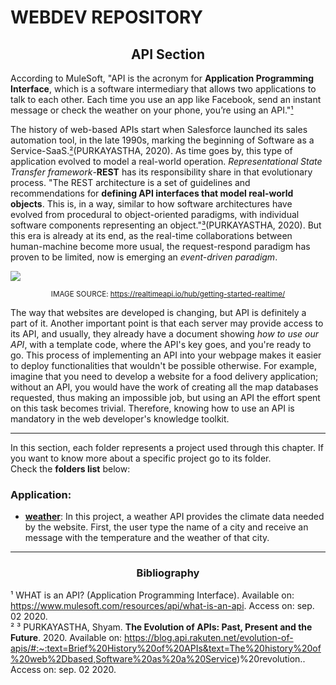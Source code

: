 # WEBDEV REPOSITORY

<h2 align="center">API Section</h2>

According to MuleSoft, "API is the acronym for **Application Programming Interface**, which is a software intermediary that allows two applications to talk to each other. Each time you use an app like Facebook, send an instant message or check the weather on your phone, you’re using an API."<a href="#1">¹</a> 

The history of web-based APIs start when Salesforce launched its sales automation tool, in the late 1990s, marking the beginning of Software as a Service-SaaS.<a href="#2">²</a>(PURKAYASTHA, 2020). As time goes by, this type of application evolved to model a real-world operation. *Representational State Transfer framework*-**REST** has its responsibility share in that evolutionary process. "The REST architecture is a set of guidelines and recommendations for **defining API interfaces that model real-world objects**. This is, in a way, similar to how software architectures have evolved from procedural to object-oriented paradigms, with individual software components representing an object."<a href="#1">³</a>(PURKAYASTHA, 2020). But this era is already at its end, as the real-time collaborations between human-machine become more usual, the request-respond paradigm has proven to be limited, now is emerging an *event-driven paradigm*.   

<img src="https://dzone.com/storage/temp/6664691-requestresponse.png"><p align="center"><sup>IMAGE SOURCE: https://realtimeapi.io/hub/getting-started-realtime/</sup></p></img>

The way that websites are developed is changing, but API is definitely a part of it. Another important point is that each server may provide access to its API, and usually, they already have a document showing *how to use our API*, with a template code, where the API's key goes, and you're ready to go. This process of implementing an API into your webpage makes it easier to deploy functionalities that wouldn't be possible otherwise. For example, imagine that you need to develop a website for a food delivery application; without an API, you would have the work of creating all the map databases requested, thus making an impossible job, but using an API the effort spent on this task becomes trivial. Therefore, knowing how to use an API is mandatory in the web developer's knowledge toolkit.

---

In this section, each folder represents a project used through this chapter. If you want to know more about a specific project go to its folder.  
Check the **folders list** below:

<h3>Application:</h3>

*  [**weather**](https://github.com/ItaloSSilva19/webdev/tree/master/API/weather): In this project, a weather API provides the climate data needed by the website. First, the user type the name of a city and receive an message with the temperature and the weather of that city. 

---

<h3 align="center">Bibliography</h3>

<a name="1">¹</a> WHAT is an API? (Application Programming Interface). Available on: https://www.mulesoft.com/resources/api/what-is-an-api. Access on: sep. 02 2020.  
<a name="2">² ³</a> PURKAYASTHA, Shyam. **The Evolution of APIs: Past, Present and the Future**. 2020. Available on: https://blog.api.rakuten.net/evolution-of-apis/#:~:text=Brief%20History%20of%20APIs&text=The%20history%20of%20web%2Dbased,Software%20as%20a%20Service)%20revolution.. Access on: sep. 02 2020.  
